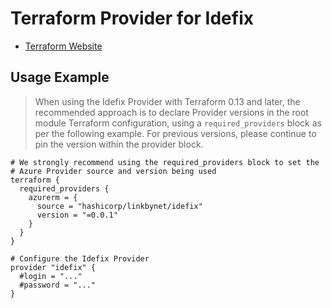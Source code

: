 # Terraform Provider for Idefix

* [Terraform Website](https://www.terraform.io)

## Usage Example

> When using the Idefix Provider with Terraform 0.13 and later, the recommended approach is to declare Provider versions in the root module Terraform configuration, using a `required_providers` block as per the following example. For previous versions, please continue to pin the version within the provider block.

```hcl
# We strongly recommend using the required_providers block to set the
# Azure Provider source and version being used
terraform {
  required_providers {
    azurerm = {
      source = "hashicorp/linkbynet/idefix"
      version = "=0.0.1"
    }
  }
}

# Configure the Idefix Provider
provider "idefix" {
  #login = "..."
  #password = "..."
}
```